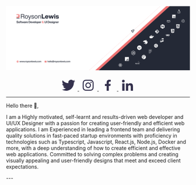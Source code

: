 
# [![Royson Lewis header](/Assets/Royson%20Cover@2x.png)](https://roysonlewis.com)



<p align='center'>
<a href="https://twitter.com/lewisroysonj"><svg xmlns="http://www.w3.org/2000/svg" width="50" height="30" viewBox="0 0 70.229 57.039">
  <path id="Icon_awesome-twitter" data-name="Icon awesome-twitter" d="M63.01,17.6c.045.624.045,1.248.045,1.872,0,19.028-14.482,40.952-40.952,40.952A40.674,40.674,0,0,1,0,53.958a29.775,29.775,0,0,0,3.476.178,28.826,28.826,0,0,0,17.869-6.149A14.419,14.419,0,0,1,7.887,38a18.151,18.151,0,0,0,2.718.223,15.223,15.223,0,0,0,3.788-.49A14.4,14.4,0,0,1,2.852,23.612v-.178A14.5,14.5,0,0,0,9.358,25.26,14.415,14.415,0,0,1,4.9,6.01,40.912,40.912,0,0,0,34.579,21.072a16.248,16.248,0,0,1-.356-3.3,14.407,14.407,0,0,1,24.91-9.848A28.338,28.338,0,0,0,68.268,4.45a14.354,14.354,0,0,1-6.328,7.932,28.854,28.854,0,0,0,8.288-2.228A30.94,30.94,0,0,1,63.01,17.6Z" transform="translate(0 -3.381)" fill="#34314d"/>
</svg>
</a>
<a href="https://instagram.com/lewisroyson"><svg xmlns="http://www.w3.org/2000/svg" width="50" height="30" viewBox="0 0 58.115 58.102">
  <path id="Icon_awesome-instagram" data-name="Icon awesome-instagram" d="M29.059,16.392a14.9,14.9,0,1,0,14.9,14.9A14.873,14.873,0,0,0,29.059,16.392Zm0,24.581a9.685,9.685,0,1,1,9.685-9.685,9.7,9.7,0,0,1-9.685,9.685Zm18.98-25.191a3.475,3.475,0,1,1-3.475-3.475A3.466,3.466,0,0,1,48.039,15.783Zm9.866,3.526c-.22-4.654-1.284-8.777-4.693-12.174s-7.52-4.46-12.174-4.693c-4.8-.272-19.175-.272-23.972,0-4.641.22-8.764,1.284-12.174,4.68S.432,14.642.2,19.3c-.272,4.8-.272,19.175,0,23.972.22,4.654,1.284,8.777,4.693,12.174s7.52,4.46,12.174,4.693c4.8.272,19.175.272,23.972,0,4.654-.22,8.777-1.284,12.174-4.693s4.46-7.52,4.693-12.174c.272-4.8.272-19.162,0-23.959Zm-6.2,29.106a9.8,9.8,0,0,1-5.523,5.523C42.36,55.455,33.285,55.1,29.059,55.1s-13.315.337-17.126-1.167a9.8,9.8,0,0,1-5.523-5.523c-1.517-3.825-1.167-12.9-1.167-17.126S4.905,17.974,6.409,14.162a9.8,9.8,0,0,1,5.523-5.523c3.825-1.517,12.9-1.167,17.126-1.167s13.315-.337,17.126,1.167a9.8,9.8,0,0,1,5.523,5.523c1.517,3.825,1.167,12.9,1.167,17.126S53.225,44.6,51.708,48.415Z" transform="translate(0.005 -2.238)" fill="#34314d"/>
</svg>
</a>
<a href="https://www.facebook.com/royson.lewis"><svg xmlns="http://www.w3.org/2000/svg" width="50" height="30" viewBox="0 0 28.989 54.127">
  <path id="Icon_awesome-facebook-f" data-name="Icon awesome-facebook-f" d="M28.7,30.446l1.5-9.8H20.8V14.294C20.8,11.614,22.116,9,26.326,9H30.6V.662A52.109,52.109,0,0,0,23.014,0c-7.741,0-12.8,4.692-12.8,13.185v7.466h-8.6v9.8h8.6v23.68H20.8V30.446Z" transform="translate(-1.609)" fill="#34314d"/>
</svg>
</a>
<a href="https://www.linkedin.com/lewisroysonj" >
<svg xmlns="http://www.w3.org/2000/svg" width="50" height="30" viewBox="0 0 57.27 57.269">
  <path id="Icon_awesome-linkedin-in" data-name="Icon awesome-linkedin-in" d="M12.819,57.27H.946V19.034H12.819ZM6.876,13.818a6.909,6.909,0,1,1,6.876-6.941A6.934,6.934,0,0,1,6.876,13.818ZM57.257,57.27H45.41V38.657c0-4.436-.089-10.125-6.173-10.125-6.173,0-7.119,4.819-7.119,9.8V57.27H20.257V19.034H31.644V24.25h.166a12.476,12.476,0,0,1,11.234-6.174c12.017,0,14.226,7.913,14.226,18.191v21Z" transform="translate(0 -0.001)" fill="#34314d"/>
</svg>
</a>
</p>

---


Hello there 👋,

<p>I am a Highly motivated, self-learnt and results-driven web developer and UI/UX Designer with a passion for creating user-friendly and efficient web applications. I am Experienced in leading a frontend team and delivering quality solutions in fast-paced startup environments with proficiency in technologies such as Typescript, Javascript, React.js, Node.js, Docker and more, with a deep understanding of how to create efficient and effective web applications. Committed to solving complex problems and creating visually appealing and user-friendly designs that meet and exceed client expectations.</p>
  ---

